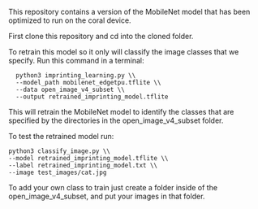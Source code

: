 This repository contains a version of the MobileNet model that has been optimized to run
on the coral device.

First clone this repository and cd into the cloned folder. 

To retrain this model so it only will classify the image classes that we specify. Run this command in
a terminal:
```
  python3 imprinting_learning.py \\
  --model_path mobilenet_edgetpu.tflite \\
  --data open_image_v4_subset \\
  --output retrained_imprinting_model.tflite
```
This will retrain the MobileNet model to identify the classes that are specified
by the directories in the open_image_v4_subset folder. 

To test the retrained model run:
```
python3 classify_image.py \\
--model retrained_imprinting_model.tflite \\
--label retrained_imprinting_model.txt \\
--image test_images/cat.jpg
```

To add your own class to train
just create a folder inside of the open_image_v4_subset, and put your images in that folder.
